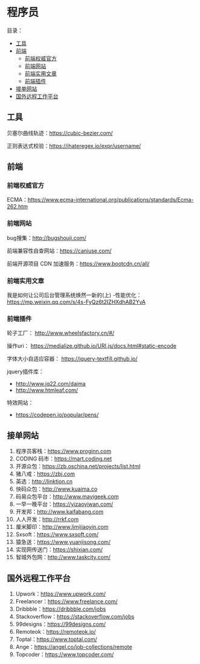 # 程序员

目录：
- [工具](#工具)
- [前端](#前端)
    - [前端权威官方](#前端权威官方)
    - [前端网站](#前端网站)
    - [前端实用文章](#前端实用文章)
    - [前端插件](#前端插件)
- [接单网站](#接单网站)
- [国外远程工作平台](#国外远程工作平台)
## 工具

贝塞尔曲线轨迹：https://cubic-bezier.com/

正则表达式校验：https://ihateregex.io/expr/username/

## 前端

### 前端权威官方

ECMA：https://www.ecma-international.org/publications/standards/Ecma-262.htm

### 前端网站

bug搜集：http://bugshouji.com/

前端兼容性自查网站：https://caniuse.com/

前端开源项目 CDN 加速服务：https://www.bootcdn.cn/all/


### 前端实用文章

我是如何让公司后台管理系统焕然一新的(上) -性能优化：https://mp.weixin.qq.com/s/4s-FyQz6t2IZHXdhAB2YvA

### 前端插件

轮子工厂：
http://www.wheelsfactory.cn/#/

操作uri：
https://medialize.github.io/URI.js/docs.html#static-encode

字体大小自适应容器：
https://jquery-textfill.github.io/

jquery插件库：
- http://www.jq22.com/daima
- http://www.htmleaf.com/

特效网站：
- https://codepen.io/popular/pens/

## 接单网站
1. 程序员客栈：https://www.proginn.com
2. CODING 码市：https://mart.coding.net
3. 开源众包：https://zb.oschina.net/projects/list.html
4. 猪八戒：https://zbj.com
5. 英选：http://linktion.cn
6. 快码众包：http://www.kuaima.co
7. 码易众包平台：http://www.mayigeek.com
8. 一早一晚平台：https://yizaoyiwan.com/
9. 开发邦：http://www.kaifabang.com
10. 人人开发：http://rrkf.com
11. 厘米脚印：http://www.limijiaoyin.com
12. Sxsoft：https://www.sxsoft.com/
13. 猿急送：https://www.yuanjisong.com/
14. 实现网传送门：https://shixian.com/
15. 智城外包网：http://www.taskcity.com/

## 国外远程工作平台
1. Upwork：https://www.upwork.com/
2. Freelancer：https://www.freelance.com/
3. Dribbble：https://dribbble.com/jobs
4. Stackoverflow：https://stackoverflow.com/jobs
5. 99designs：https://99designs.com/
6. Remoteok：https://remoteok.io/
7. Toptal：https://www.toptal.com/
8. Ange：https://angel.co/job-collections/remote
9. Topcoder：https://www.topcoder.com/
